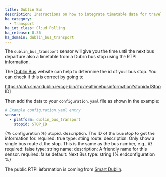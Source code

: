 ```yaml
---
title: Dublin Bus
description: Instructions on how to integrate timetable data for traveling on Dublin Bus within Home Assistant.
ha_category:
  - Transport
ha_iot_class: Cloud Polling
ha_release: 0.36
ha_domain: dublin_bus_transport
---
```


The `dublin_bus_transport` sensor will give you the time until the next bus departure also a timetable from a Dublin bus stop using the RTPI information.

The [Dublin Bus](https://www.dublinbus.ie/RTPI/) website can help to determine the id of your bus stop. You can check if this is correct by going to

https://data.smartdublin.ie/cgi-bin/rtpi/realtimebusinformation?stopid=[Stop ID]

Then add the data to your `configuration.yaml` file as shown in the example:

```yaml
# Example configuration.yaml entry
sensor:
  - platform: dublin_bus_transport
    stopid: STOP_ID
```

{% configuration %}
stopid:
  description: The ID of the bus stop to get the information for.
  required: true
  type: string
route:
  description: Only show a single bus route at the stop. This is the same as the bus number, e.g., `83`.
  required: false
  type: string
name:
  description: A friendly name for this sensor.
  required: false
  default: Next Bus
  type: string
{% endconfiguration %}

The public RTPI information is coming from [Smart Dublin](https://data.smartdublin.ie).
